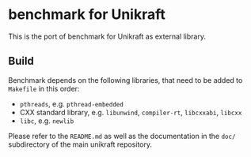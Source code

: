 benchmark for Unikraft
===================

This is the port of benchmark for Unikraft as external library.

## Build
Benchmark depends on the following libraries, that need to be added to `Makefile` in this order:
* `pthreads`, e.g. `pthread-embedded`
* CXX standard library, e.g. `libunwind`, `compiler-rt`, `libcxxabi`, `libcxx`
* `libc`, e.g. `newlib`

Please refer to the `README.md` as well as the documentation in the `doc/`
subdirectory of the main unikraft repository.
